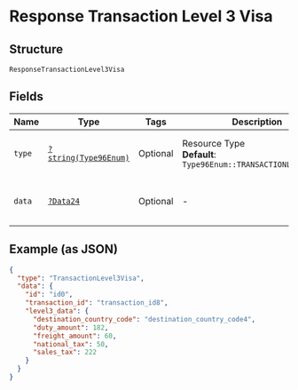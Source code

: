 
# Response Transaction Level 3 Visa

## Structure

`ResponseTransactionLevel3Visa`

## Fields

| Name | Type | Tags | Description | Getter | Setter |
|  --- | --- | --- | --- | --- | --- |
| `type` | [`?string(Type96Enum)`](../../doc/models/type-96-enum.md) | Optional | Resource Type<br>**Default**: `Type96Enum::TRANSACTIONLEVEL3VISA` | getType(): ?string | setType(?string type): void |
| `data` | [`?Data24`](../../doc/models/data-24.md) | Optional | - | getData(): ?Data24 | setData(?Data24 data): void |

## Example (as JSON)

```json
{
  "type": "TransactionLevel3Visa",
  "data": {
    "id": "id0",
    "transaction_id": "transaction_id8",
    "level3_data": {
      "destination_country_code": "destination_country_code4",
      "duty_amount": 182,
      "freight_amount": 60,
      "national_tax": 50,
      "sales_tax": 222
    }
  }
}
```

